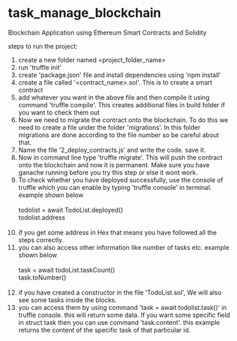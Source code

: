 ﻿# task_manage_blockchain
Blockchain Application using Ethereum Smart Contracts and Solidity

steps to run the project:
1) create a new folder named <project_folder_name>
2) run 'truffle init'
3) create 'package.json' file and install dependencies using 'npm install'
4) create a file called '<contract_name>.sol'. This is to create a smart contract
5) add whatever you want in the above file and then compile it using command 'truffle compile'. This creates additional files in build folder if you want to check them out
6) Now we need to migrate the contract onto the blockchain. To do this we need to create a file under the folder 'migrations'. In this folder migrations are done according to the file number so be careful about that.
7) Name the file '2_deploy_contracts.js' and write the code. save it.
8) Now in command line type 'truffle migrate'. This will push the contract onto the blockchain and now it is permanent. Make sure you have ganache running before you try this step or else it wont work.
9) To check whether you have deployed successfully, use the console of truffle which you can enable by typing 'truffle console' in terminal. example shown below <br><br>
    todolist = await TodoList.deployed()<br>
    todolist.address<br><br>
10) if you get some address in Hex that means you have followed all the steps correctly.
11) you can also access other information like number of tasks etc. example shown below<br><br>
    task = await todoList.taskCount()<br>
    task.toNumber()<br><br>
12) if you have created a constructor in the file 'TodoList.sol', We will also see some tasks inside the blocks.
13) you can access them by using command 'task = await todolist.task(<id>)' in truffle console.
this will return some data. If you want some specific field in struct task then you can use command 
'task.content'. this example returns the content of the specific task of that particular id. 